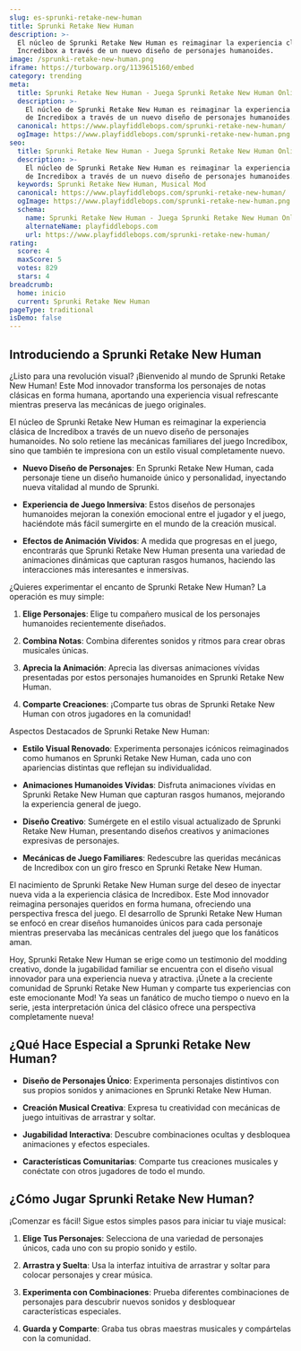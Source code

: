 ```yaml
---
slug: es-sprunki-retake-new-human
title: Sprunki Retake New Human
description: >-
  El núcleo de Sprunki Retake New Human es reimaginar la experiencia clásica de
  Incredibox a través de un nuevo diseño de personajes humanoides.
image: /sprunki-retake-new-human.png
iframe: https://turbowarp.org/1139615160/embed
category: trending
meta:
  title: Sprunki Retake New Human - Juega Sprunki Retake New Human Online
  description: >-
    El núcleo de Sprunki Retake New Human es reimaginar la experiencia clásica
    de Incredibox a través de un nuevo diseño de personajes humanoides.
  canonical: https://www.playfiddlebops.com/sprunki-retake-new-human/
  ogImage: https://www.playfiddlebops.com/sprunki-retake-new-human.png
seo:
  title: Sprunki Retake New Human - Juega Sprunki Retake New Human Online
  description: >-
    El núcleo de Sprunki Retake New Human es reimaginar la experiencia clásica
    de Incredibox a través de un nuevo diseño de personajes humanoides.
  keywords: Sprunki Retake New Human, Musical Mod
  canonical: https://www.playfiddlebops.com/sprunki-retake-new-human/
  ogImage: https://www.playfiddlebops.com/sprunki-retake-new-human.png
  schema:
    name: Sprunki Retake New Human - Juega Sprunki Retake New Human Online
    alternateName: playfiddlebops.com
    url: https://www.playfiddlebops.com/sprunki-retake-new-human/
rating:
  score: 4
  maxScore: 5
  votes: 829
  stars: 4
breadcrumb:
  home: inicio
  current: Sprunki Retake New Human
pageType: traditional
isDemo: false
---
```


## Introduciendo a Sprunki Retake New Human

¿Listo para una revolución visual? ¡Bienvenido al mundo de Sprunki Retake New Human! Este Mod innovador transforma los personajes de notas clásicas en forma humana, aportando una experiencia visual refrescante mientras preserva las mecánicas de juego originales.

El núcleo de Sprunki Retake New Human es reimaginar la experiencia clásica de Incredibox a través de un nuevo diseño de personajes humanoides. No solo retiene las mecánicas familiares del juego Incredibox, sino que también te impresiona con un estilo visual completamente nuevo.

- **Nuevo Diseño de Personajes**: En Sprunki Retake New Human, cada personaje tiene un diseño humanoide único y personalidad, inyectando nueva vitalidad al mundo de Sprunki.

- **Experiencia de Juego Inmersiva**: Estos diseños de personajes humanoides mejoran la conexión emocional entre el jugador y el juego, haciéndote más fácil sumergirte en el mundo de la creación musical.

- **Efectos de Animación Vívidos**: A medida que progresas en el juego, encontrarás que Sprunki Retake New Human presenta una variedad de animaciones dinámicas que capturan rasgos humanos, haciendo las interacciones más interesantes e inmersivas.

¿Quieres experimentar el encanto de Sprunki Retake New Human? La operación es muy simple:

1. **Elige Personajes**: Elige tu compañero musical de los personajes humanoides recientemente diseñados.

1. **Combina Notas**: Combina diferentes sonidos y ritmos para crear obras musicales únicas.

1. **Aprecia la Animación**: Aprecia las diversas animaciones vívidas presentadas por estos personajes humanoides en Sprunki Retake New Human.

1. **Comparte Creaciones**: ¡Comparte tus obras de Sprunki Retake New Human con otros jugadores en la comunidad!

Aspectos Destacados de Sprunki Retake New Human:

- **Estilo Visual Renovado**: Experimenta personajes icónicos reimaginados como humanos en Sprunki Retake New Human, cada uno con apariencias distintas que reflejan su individualidad.

- **Animaciones Humanoides Vívidas**: Disfruta animaciones vívidas en Sprunki Retake New Human que capturan rasgos humanos, mejorando la experiencia general de juego.

- **Diseño Creativo**: Sumérgete en el estilo visual actualizado de Sprunki Retake New Human, presentando diseños creativos y animaciones expresivas de personajes.

- **Mecánicas de Juego Familiares**: Redescubre las queridas mecánicas de Incredibox con un giro fresco en Sprunki Retake New Human.

El nacimiento de Sprunki Retake New Human surge del deseo de inyectar nueva vida a la experiencia clásica de Incredibox. Este Mod innovador reimagina personajes queridos en forma humana, ofreciendo una perspectiva fresca del juego. El desarrollo de Sprunki Retake New Human se enfocó en crear diseños humanoides únicos para cada personaje mientras preservaba las mecánicas centrales del juego que los fanáticos aman.

Hoy, Sprunki Retake New Human se erige como un testimonio del modding creativo, donde la jugabilidad familiar se encuentra con el diseño visual innovador para una experiencia nueva y atractiva. ¡Únete a la creciente comunidad de Sprunki Retake New Human y comparte tus experiencias con este emocionante Mod! Ya seas un fanático de mucho tiempo o nuevo en la serie, ¡esta interpretación única del clásico ofrece una perspectiva completamente nueva!

## ¿Qué Hace Especial a Sprunki Retake New Human?

- **Diseño de Personajes Único**: Experimenta personajes distintivos con sus propios sonidos y animaciones en Sprunki Retake New Human.

- **Creación Musical Creativa**: Expresa tu creatividad con mecánicas de juego intuitivas de arrastrar y soltar.

- **Jugabilidad Interactiva**: Descubre combinaciones ocultas y desbloquea animaciones y efectos especiales.

- **Características Comunitarias**: Comparte tus creaciones musicales y conéctate con otros jugadores de todo el mundo.

## ¿Cómo Jugar Sprunki Retake New Human?

¡Comenzar es fácil! Sigue estos simples pasos para iniciar tu viaje musical:

1. **Elige Tus Personajes**: Selecciona de una variedad de personajes únicos, cada uno con su propio sonido y estilo.

1. **Arrastra y Suelta**: Usa la interfaz intuitiva de arrastrar y soltar para colocar personajes y crear música.

1. **Experimenta con Combinaciones**: Prueba diferentes combinaciones de personajes para descubrir nuevos sonidos y desbloquear características especiales.

1. **Guarda y Comparte**: Graba tus obras maestras musicales y compártelas con la comunidad.